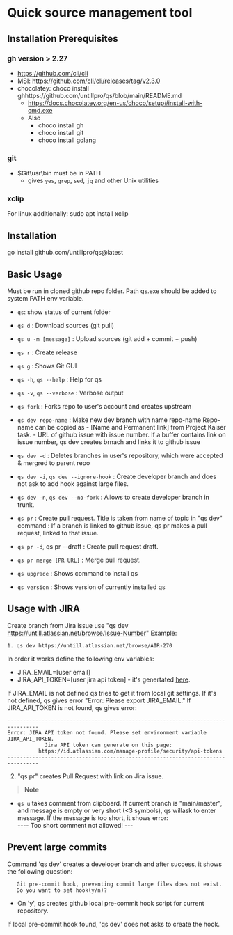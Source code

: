 # Quick source management tool

## Installation Prerequisites

### gh    version > 2.27
- https://github.com/cli/cli
- MSI: https://github.com/cli/cli/releases/tag/v2.3.0
- chocolatey: choco install ghhttps://github.com/untillpro/qs/blob/main/README.md
  - https://docs.chocolatey.org/en-us/choco/setup#install-with-cmd.exe
  - Also
    - choco install gh
    - choco install git
    - choco install golang

### git

- $Git\usr\bin must be in PATH
  - gives `yes`, `grep`, `sed`, `jq` and other Unix utilities

### xclip
For linux additionally:   sudo apt install xclip

## Installation

go install github.com/untillpro/qs@latest

## Basic Usage
Must be run in cloned github repo folder.
Path qs.exe should be added to system PATH env variable.

- `qs`: show status of current folder

- `qs d`                    : Download sources (git pull)
- `qs u -m [message]`       : Upload sources (git add + commit + push)
- `qs r`                    : Create release
- `qs g`                    : Shows Git GUI
- `qs -h`, `qs --help`      : Help for qs
- `qs -v`, `qs --verbose`   : Verbose output

- `qs fork`  		            : Forks repo to user's account and creates upstream
- `qs dev repo-name`        : Make new dev branch with name repo-name
                              Repo-name can be copied as 
                                - [Name and Permanent link] from Project Kaiser task. 
                                - URL of github issue with issue number.
                              If a buffer contains link on issue number, qs dev creates brnach and links it to github issue

- `qs dev -d`         	    : Deletes branches in user's repository, which were accepted & mergred to parent repo
- `qs dev -i`, `qs dev --ignore-hook`    : Create developer branch and does not ask to add hook against large files.
- `qs dev -n`, `qs dev --no-fork`        : Allows to create developer branch in trunk.
- `qs pr`                   : Create pull request. Title is taken from name of topic in "qs dev" command
                            : If a branch is linked to github issue, qs pr makes a pull request, linked to that issue.
- `qs pr -d`, qs pr --draft : Create pull request draft.
- `qs pr merge [PR URL]`    : Merge pull request.

- `qs upgrade`  	          : Shows command to install qs
- `qs version`  	          : Shows version of currently installed qs

## Usage with JIRA
Create branch from Jira issue use "qs dev https://untill.atlassian.net/browse/Issue-Number"
Example:
```
1. qs dev https://untill.atlassian.net/browse/AIR-270
```
In order it works define the following env variables:
- JIRA_EMAIL=[user email]
- JIRA_API_TOKEN=[user jira api token] - it's genertated [here]([url](https://id.atlassian.com/manage-profile/security/api-tokens)).

If JIRA_EMAIL is not defined qs tries to get it from local git settings.
If it's not defined, qs gives error "Error: Please export JIRA_EMAIL."
If JIRA_API_TOKEN is not found, qs gives error:

```
--------------------------------------------------------------------------------
Error: JIRA API token not found. Please set environment variable JIRA_API_TOKEN.
            Jira API token can generate on this page:
          https://id.atlassian.com/manage-profile/security/api-tokens           
--------------------------------------------------------------------------------
```

2. "qs pr" creates Pull Request with link on Jira issue.
  
> **Note**
  - `qs u` takes comment from clipboard. If current branch is "main/master", 
           and message is empty or very short (<3 symbols), qs willask to enter message.
           If the message is too short, it shows error:   
                  ----  Too short comment not allowed! --- 

## Prevent large commits

Command 'qs dev' creates a developer branch and after success, it shows the following question:

```
   Git pre-commit hook, preventing commit large files does not exist.
   Do you want to set hook(y/n)?
```

- On 'y', qs creates github local pre-commit hook script for current repository.

If local pre-commit hook found, 'qs dev' does not asks to create the hook.


